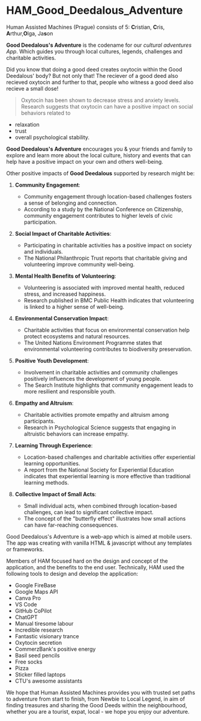 
# HAM_Good_Deedalous_Adventure
Human Assisted Machines (Prague)
consists of 5:
**C**ristian, **C**ris, **A**rthur,**O**lga, Ja**s**on

**Good Deedalous's Adventure** is the codename for our *cultural adventures App*. Which guides you through local cultures, legends, challenges and charitable activities.

Did you know that doing a good deed creates oxytocin within the Good Deedalous' body? But not only that! The reciever of a good deed also recieved oxytocin and further to that, people who witness a good deed also recieve a small dose!

> Oxytocin has been shown to decrease stress and anxiety levels.
> Research suggests that oxytocin can have a positive impact on social
> behaviors related to

 - relaxation 
 - trust 
 - overall psychological stability.
 
 
**Good Deedalous's Adventure** encourages you & your friends and family to explore and learn more about the local culture, history and events that can help have a positive impact on your own and others well-being.

Other positive impacts of **Good Deedalous** supported by research might be:
1.  **Community Engagement**:
    
    -    Community engagement through location-based challenges fosters a sense of belonging and connection.
    -    According to a study by the National Conference on Citizenship, community engagement contributes to higher levels of civic participation.
2.  **Social Impact of Charitable Activities**:
    
    -    Participating in charitable activities has a positive impact on society and individuals.
    -    The National Philanthropic Trust reports that charitable giving and volunteering improve community well-being.
3.  **Mental Health Benefits of Volunteering**:
    
    -    Volunteering is associated with improved mental health, reduced stress, and increased happiness.
    -    Research published in BMC Public Health indicates that volunteering is linked to a higher sense of well-being.
4.  **Environmental Conservation Impact**:
    
    -    Charitable activities that focus on environmental conservation help protect ecosystems and natural resources.
    -    The United Nations Environment Programme states that environmental volunteering contributes to biodiversity preservation.
5.  **Positive Youth Development**:
    
    -    Involvement in charitable activities and community challenges positively influences the development of young people.
    -    The Search Institute highlights that community engagement leads to more resilient and responsible youth.
6.  **Empathy and Altruism**:
    
    -   Charitable activities promote empathy and altruism among participants.
    -   Research in Psychological Science suggests that engaging in altruistic behaviors can increase empathy.
7.  **Learning Through Experience**:
    
    -   Location-based challenges and charitable activities offer experiential learning opportunities.
    -   A report from the National Society for Experiential Education indicates that experiential learning is more effective than traditional learning methods.
8.  **Collective Impact of Small Acts**:
    
    -   Small individual acts, when combined through location-based challenges, can lead to significant collective impact.
    -   The concept of the "butterfly effect" illustrates how small actions can have far-reaching consequences.

Good Deedalous's Adventure is a web-app which is aimed at mobile users. The app was creating with vanilla HTML & javascript without any templates or frameworks. 

Members of HAM focused hard on the design and concept of the application, and the benefits to the end user. Technically, HAM used the following tools to design and develop the application:

 - Google FireBase
 - Google Maps API
 - Canva Pro
 - VS Code
 - GitHub CoPilot
 - ChatGPT
 - Manual tiresome labour
 - Incredible research
 - Fantastic visionary trance
 - Oxytocin secretion
 - CommerzBank's positive energy
 - Basil seed pencils
 - Free socks
 - Pizza
 - Sticker filled laptops
 - CTU's awesome assistants

We hope that Human Assisted Machines provides you with trusted set paths to adventure from start to finish, from Newbie to Local Legend, in aim of finding treasures and sharing the Good Deeds within the neighbourhood, whether you are a tourist, expat, local - we hope you enjoy our adventure.


